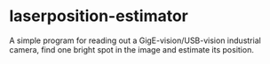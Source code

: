# laserposition-estimator
A simple program for reading out a GigE-vision/USB-vision industrial camera, find one bright spot in the image and estimate its position.
